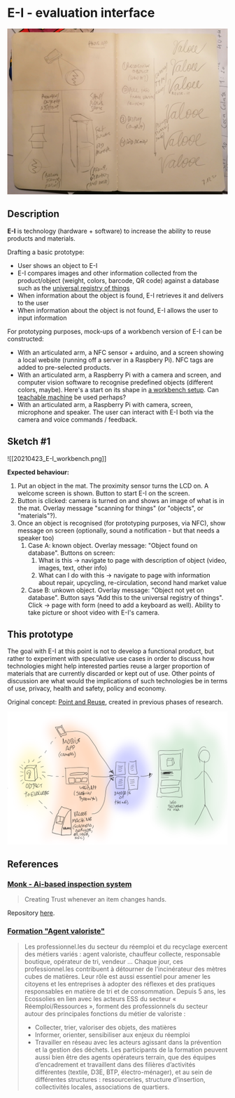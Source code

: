 # E-I - evaluation interface

![](header.jpg)

## Description

**E-I** is technology (hardware + software) to increase the ability to reuse products and materials. 

Drafting a basic prototype:

- User shows an object to E-I
- E-I compares images and other information collected from the product/object (weight, colors, barcode, QR code) against a database such as the [universal registry of things](../universal-registry/README.md)
- When information about the object is found, E-I retrieves it and delivers to the user
- When information about the object is not found, E-I allows the user to input information

For prototyping purposes, mock-ups of a workbench version of E-I can be constructed:

- With an articulated arm, a NFC sensor + arduino, and a screen showing a local website (running off a server in a Raspbery Pi). NFC tags are added to pre-selected products.
- With an articulated arm, a Raspberry Pi with a camera and screen, and computer vision software to recognise predefined objects (different colors, maybe). Here's a start on its shape in [a workbench setup](https://www.youtube.com/watch?v=VU87-ANYerk). Can [teachable machine](https://teachablemachine.withgoogle.com/) be used perhaps?
- With an articulated arm, a Raspberry Pi with camera, screen, microphone and speaker. The user can interact with E-I both via the camera and voice commands / feedback.

## Sketch #1

![[20210423_E-I_workbench.png]]

**Expected behaviour:**

1. Put an object in the mat. The proximity sensor turns the LCD on. A welcome screen is shown. Button to start E-I on the screen.
2. Button is clicked: camera is turned on and shows an image of what is in the mat. Overlay message "scanning for things" (or "objects", or "materials"?). 
3. Once an object is recognised (for prototyping purposes, via NFC), show message on screen (optionally, sound a notification - but that needs a speaker too)
	1.  Case A: known object. Overlay message: "Object found on database". Buttons on screen: 
		1.  What is this -> navigate to page with description of object (video, images, text, other info)
		2.  What can I do with this -> navigate to page with information about repair, upcycling, re-circulation, second hand market value
	2.  Case B: unkown object. Overlay message: "Object not yet on database". Button says "Add this to the universal registry of things". Click -> page with form (need to add a keyboard as well). Ability to take picture or shoot video with E-I's camera.

## This prototype

The goal with E-I at this point is not to develop a functional product, but rather to experiment with speculative use cases in order to discuss how  technologies might help interested parties reuse a larger proportion of materials that are currently discarded or kept out of use.  Other points of discussion are what would the implications of such technologies be in terms of use, privacy, health and safety, policy and economy.

Original concept:  [Point and Reuse](https://is.efeefe.me/concepts/point-reuse), created in previous phases of research.

![](valooe.png)

## References

### [Monk - Ai-based inspection system](https://monkvision.ai/#how-it-works)

> Creating Trust whenever an item changes hands.

Repository [here](https://github.com/Tessellate-Imaging/monk_v1).

### [Formation "Agent valoriste"](https://ecossolies.fr/Formation-Agent-valoriste)

> Les professionnel.les du secteur du réemploi et du recyclage exercent des métiers variés : agent valoriste, chauffeur collecte, responsable boutique, opérateur de tri, vendeur … Chaque jour, ces professionnel.les contribuent à détourner de l’incinérateur des mètres cubes de matières. Leur rôle est aussi essentiel pour amener les citoyens et les entreprises à adopter des réflexes et des pratiques responsables en matière de tri et de consommation.
> Depuis 5 ans, les Ecossolies en lien avec les acteurs ESS du secteur « Réemploi/Ressources », forment des professionnels du secteur autour des principales fonctions du métier de valoriste :
>  - Collecter, trier, valoriser des objets, des matières
>  - Informer, orienter, sensibiliser aux enjeux du réemploi
>  - Travailler en réseau avec les acteurs agissant dans la prévention et la gestion des déchets.
> Les participants de la formation peuvent aussi bien être des agents opérateurs terrain, que des équipes d’encadrement et travaillent dans des filières d’activités différentes (textile, D3E, BTP, électro-ménager), et au sein de différentes structures : ressourceries, structure d’insertion, collectivités locales, associations de quartiers.
